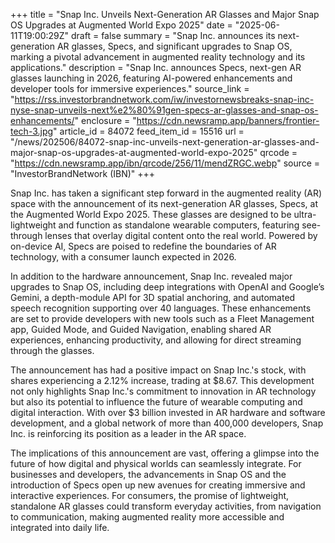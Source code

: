+++
title = "Snap Inc. Unveils Next-Generation AR Glasses and Major Snap OS Upgrades at Augmented World Expo 2025"
date = "2025-06-11T19:00:29Z"
draft = false
summary = "Snap Inc. announces its next-generation AR glasses, Specs, and significant upgrades to Snap OS, marking a pivotal advancement in augmented reality technology and its applications."
description = "Snap Inc. announces Specs, next-gen AR glasses launching in 2026, featuring AI-powered enhancements and developer tools for immersive experiences."
source_link = "https://rss.investorbrandnetwork.com/iw/investornewsbreaks-snap-inc-nyse-snap-unveils-next%e2%80%91gen-specs-ar-glasses-and-snap-os-enhancements/"
enclosure = "https://cdn.newsramp.app/banners/frontier-tech-3.jpg"
article_id = 84072
feed_item_id = 15516
url = "/news/202506/84072-snap-inc-unveils-next-generation-ar-glasses-and-major-snap-os-upgrades-at-augmented-world-expo-2025"
qrcode = "https://cdn.newsramp.app/ibn/qrcode/256/11/mendZRGC.webp"
source = "InvestorBrandNetwork (IBN)"
+++

<p>Snap Inc. has taken a significant step forward in the augmented reality (AR) space with the announcement of its next-generation AR glasses, Specs, at the Augmented World Expo 2025. These glasses are designed to be ultra-lightweight and function as standalone wearable computers, featuring see-through lenses that overlay digital content onto the real world. Powered by on-device AI, Specs are poised to redefine the boundaries of AR technology, with a consumer launch expected in 2026.</p><p>In addition to the hardware announcement, Snap Inc. revealed major upgrades to Snap OS, including deep integrations with OpenAI and Google’s Gemini, a depth-module API for 3D spatial anchoring, and automated speech recognition supporting over 40 languages. These enhancements are set to provide developers with new tools such as a Fleet Management app, Guided Mode, and Guided Navigation, enabling shared AR experiences, enhancing productivity, and allowing for direct streaming through the glasses.</p><p>The announcement has had a positive impact on Snap Inc.'s stock, with shares experiencing a 2.12% increase, trading at $8.67. This development not only highlights Snap Inc.'s commitment to innovation in AR technology but also its potential to influence the future of wearable computing and digital interaction. With over $3 billion invested in AR hardware and software development, and a global network of more than 400,000 developers, Snap Inc. is reinforcing its position as a leader in the AR space.</p><p>The implications of this announcement are vast, offering a glimpse into the future of how digital and physical worlds can seamlessly integrate. For businesses and developers, the advancements in Snap OS and the introduction of Specs open up new avenues for creating immersive and interactive experiences. For consumers, the promise of lightweight, standalone AR glasses could transform everyday activities, from navigation to communication, making augmented reality more accessible and integrated into daily life.</p>